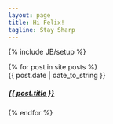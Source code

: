 ```yaml
---
layout: page
title: Hi Felix!
tagline: Stay Sharp
---
```

{% include JB/setup %}

<div class="posts">
  {% for post in site.posts %}
    <div><span>{{ post.date | date_to_string }}</span>&nbsp;<a href="{{ BASE_PATH }}{{ post.url }}"><h5>{{ post.title }}</h5></a></div>
  {% endfor %}
</div>

